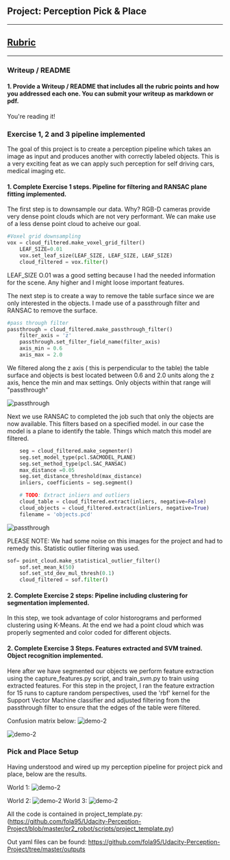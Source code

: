 ## Project: Perception Pick & Place
---

## [Rubric](https://review.udacity.com/#!/rubrics/1067/view) 

---
### Writeup / README

#### 1. Provide a Writeup / README that includes all the rubric points and how you addressed each one.  You can submit your writeup as markdown or pdf.  

You're reading it!

### Exercise 1, 2 and 3 pipeline implemented
The goal of this project is to create a perception pipeline which takes an image as input and produces another with correctly labeled objects. This is a very exciting feat as we can apply such perception for self driving cars, medical imaging etc.

#### 1. Complete Exercise 1 steps. Pipeline for filtering and RANSAC plane fitting implemented.
The first step is to downsample our data. Why? RGB-D cameras provide very dense point clouds which are not very performant. We can make use of a less dense point cloud to acheive our goal.

```python
#Voxel grid downsampling
vox = cloud_filtered.make_voxel_grid_filter()
    LEAF_SIZE=0.01
    vox.set_leaf_size(LEAF_SIZE, LEAF_SIZE, LEAF_SIZE)
    cloud_filtered = vox.filter()
```
LEAF_SIZE O.01 was a good setting because I had the needed information for the scene. Any higher and I might loose important features.

The next step is to create a way to remove the table surface  since we are only interested in the objects. I made use of a passthrough filter and RANSAC to remove the surface.
```python
#pass through filter
passthrough = cloud_filtered.make_passthrough_filter()
    filter_axis = 'z'
    passthrough.set_filter_field_name(filter_axis)
    axis_min = 0.6
    axis_max = 2.0
```
We filtered along the z axis ( this is perpendicular to the table) the table surface and objects is best located between 0.6 and 2.0 units along the z axis, hence the min and max settings. Only objects within that range will "passthrough"

![passthrough](https://github.com/fola95/Udacity-Perception-Project/blob/master/screenshot/passthrough.png)

Next we use RANSAC to completed the job such that only the objects are now available. This filters based on a specified model. in our case the model is a plane to identify the table. Things which match this model are filtered.
```python
    seg = cloud_filtered.make_segmenter()
    seg.set_model_type(pcl.SACMODEL_PLANE)
    seg.set_method_type(pcl.SAC_RANSAC)
    max_distance =0.05
    seg.set_distance_threshold(max_distance)
    inliers, coefficients = seg.segment()

    # TODO: Extract inliers and outliers
    cloud_table = cloud_filtered.extract(inliers, negative=False)
    cloud_objects = cloud_filtered.extract(inliers, negative=True)
    filename = 'objects.pcd'
```
![passthrough](https://github.com/fola95/Udacity-Perception-Project/blob/master/screenshot/objects.png)

PLEASE NOTE:
We had some noise on this images for the project and had to remedy this. Statistic outlier filtering was used.
```python
sof= point_cloud.make_statistical_outlier_filter()
    sof.set_mean_k(50)
    sof.set_std_dev_mul_thresh(0.1)
    cloud_filtered = sof.filter()
```
#### 2. Complete Exercise 2 steps: Pipeline including clustering for segmentation implemented.  
In this step, we took advantage of color historograms and performed clustering using K-Means. At the end we had a point cloud which was properly segmented and color coded for different objects.
#### 2. Complete Exercise 3 Steps.  Features extracted and SVM trained.  Object recognition implemented.
Here after we have segmented our objects we perform feature extraction using the capture_features.py script, and train_svm.py to train using extracted features. For this step in the project, I ran the feature extraction for 15 runs to capture random perspectives, used the 'rbf' kernel for the Support Vector Machine classifier and adjusted filtering from the passthrough filter to ensure that the edges of the table were filtered.

Confusion matrix below:
![demo-2](https://github.com/fola95/Udacity-Perception-Project/blob/master/screenshot/conf.png)

![demo-2](https://github.com/fola95/Udacity-Perception-Project/blob/master/screenshot/normalized.png)

### Pick and Place Setup
Having understood and wired up my perception pipeline for project pick and place, below are the results.


World 1:
![demo-2](https://github.com/fola95/Udacity-Perception-Project/blob/master/screenshot/world1.png)

World 2:
![demo-2](https://github.com/fola95/Udacity-Perception-Project/blob/master/screenshot/world2.png)
World 3:
![demo-2](https://github.com/fola95/Udacity-Perception-Project/blob/master/screenshot/world3.png)


All the code is contained in 
project_template.py: (https://github.com/fola95/Udacity-Perception-Project/blob/master/pr2_robot/scripts/project_template.py)

Out yaml files can be found:
https://github.com/fola95/Udacity-Perception-Project/tree/master/outputs


